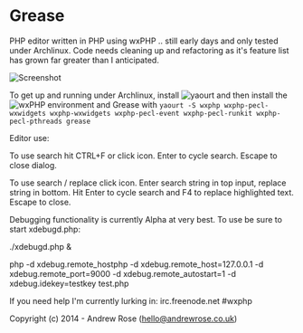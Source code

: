 Grease
======

PHP editor written in PHP using wxPHP .. still early days and only tested under Archlinux.  Code needs cleaning up and refactoring as it's feature list has grown far greater than I anticipated.

![Screenshot](http://wxphp.org/images/static/application-grease-archlinux5.png)

To get up and running under Archlinux, install ![yaourt](https://wiki.archlinux.org/index.php/yaourt) and then install the ![wxPHP](http://wxphp.org) environment and Grease with ```yaourt -S wxphp wxphp-pecl-wxwidgets wxphp-wxwidgets wxphp-pecl-event wxphp-pecl-runkit wxphp-pecl-pthreads grease```

Editor use:

To use search hit CTRL+F or click icon.  Enter to cycle search. Escape to close dialog.

To use search / replace click icon.  Enter search string in top input, replace string in bottom.  Hit Enter to cycle search and F4 to replace highlighted text.  Escape to close.

Debugging functionality is currently Alpha at very best.  To use be sure to start xdebugd.php:

./xdebugd.php &

php -d xdebug.remote_hostphp -d xdebug.remote_host=127.0.0.1 -d xdebug.remote_port=9000 -d xdebug.remote_autostart=1 -d xdebug.idekey=testkey test.php


If you need help I'm currently lurking in: irc.freenode.net #wxphp

Copyright (c) 2014 - Andrew Rose (hello@andrewrose.co.uk)
